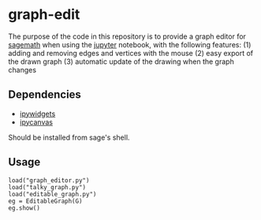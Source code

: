 # graph-edit

The purpose of the code in this repository is to provide a graph
editor for [sagemath](www.sagemath.org) when using the
[jupyter](www.jupyter.org) notebook, with the following features:
(1) adding and removing edges and vertices with the mouse
(2) easy export of the drawn graph
(3) automatic update of the drawing when the graph changes

## Dependencies

  * [ipywidgets](https://github.com/jupyter-widgets/ipywidgets)
  * [ipycanvas](https://github.com/martinRenou/ipycanvas)

Should be installed from sage's shell.

## Usage

```
load("graph_editor.py")
load("talky_graph.py")
load("editable_graph.py")
eg = EditableGraph(G)
eg.show()
```
